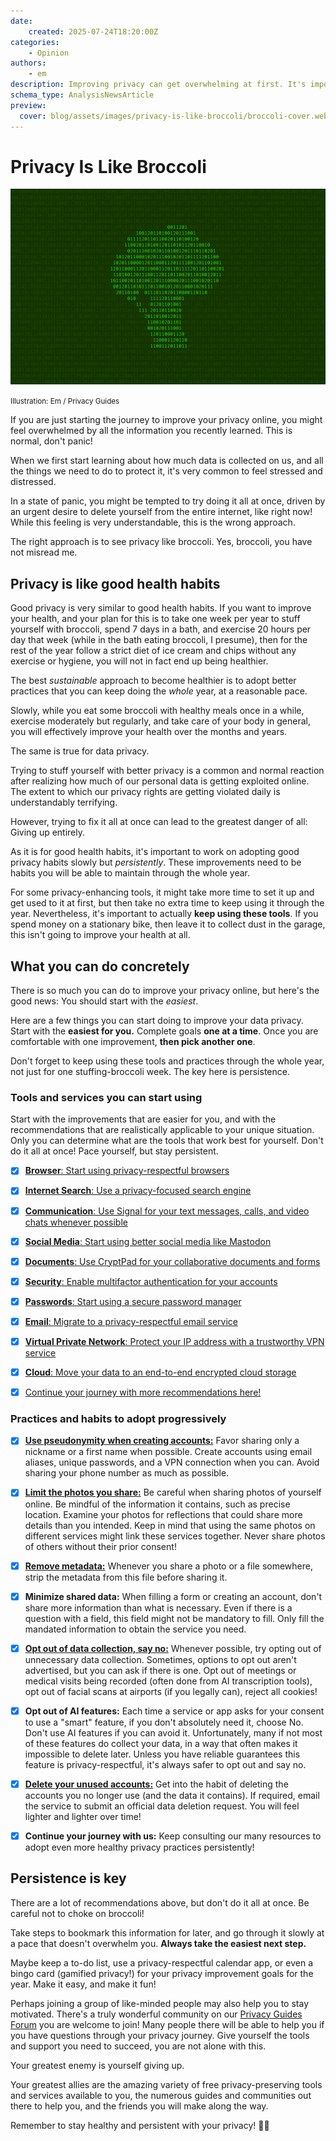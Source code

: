 ```yaml
---
date:
    created: 2025-07-24T18:20:00Z
categories:
    - Opinion
authors:
    - em
description: Improving privacy can get overwhelming at first. It's important to move one step at a time, but remain persistent. Good privacy is like good health habits.
schema_type: AnalysisNewsArticle
preview:
  cover: blog/assets/images/privacy-is-like-broccoli/broccoli-cover.webp
---
```


# Privacy Is Like Broccoli

![Background filled with numbers from 0 to 2, representing binary code separated by the character 2. Outlined in bright green color is the shape of a piece of broccoli.](../assets/images/privacy-is-like-broccoli/broccoli-cover.webp)

<small aria-hidden="true">Illustration: Em / Privacy Guides</small>

If you are just starting the journey to improve your privacy online, you might feel overwhelmed by all the information you recently learned. This is normal, don't panic!<!-- more -->

When we first start learning about how much data is collected on us, and all the things we need to do to protect it, it's very common to feel stressed and distressed.

In a state of panic, you might be tempted to try doing it all at once, driven by an urgent desire to delete yourself from the entire internet, like right now! While this feeling is very understandable, this is the wrong approach.

The right approach is to see privacy like broccoli. Yes, broccoli, you have not misread me.

## Privacy is like good health habits

Good privacy is very similar to good health habits. If you want to improve your health, and your plan for this is to take one week per year to stuff yourself with broccoli, spend 7 days in a bath, and exercise 20 hours per day that week (while in the bath eating broccoli, I presume), then for the rest of the year follow a strict diet of ice cream and chips without any exercise or hygiene, you will not in fact end up being healthier.

The best *sustainable* approach to become healthier is to adopt better practices that you can keep doing the *whole* year, at a reasonable pace.

Slowly, while you eat some broccoli with healthy meals once in a while, exercise moderately but regularly, and take care of your body in general, you will effectively improve your health over the months and years.

The same is true for data privacy.

Trying to stuff yourself with better privacy is a common and normal reaction after realizing how much of our personal data is getting exploited online. The extent to which our privacy rights are getting violated daily is understandably terrifying.

However, trying to fix it all at once can lead to the greatest danger of all: Giving up entirely.

As it is for good health habits, it's important to work on adopting good privacy habits slowly but *persistently*. These improvements need to be habits you will be able to maintain through the whole year.

For some privacy-enhancing tools, it might take more time to set it up and get used to it at first, but then take no extra time to keep using it through the year. Nevertheless, it's important to actually **keep using these tools**. If you spend money on a stationary bike, then leave it to collect dust in the garage, this isn't going to improve your health at all.

## What you can do concretely

There is so much you can do to improve your privacy online, but here's the good news: You should start with the *easiest*.

Here are a few things you can start doing to improve your data privacy. Start with the **easiest for you.** Complete goals **one at a time**. Once you are comfortable with one improvement, **then pick another one**.

Don't forget to keep using these tools and practices through the whole year, not just for one stuffing-broccoli week. The key here is persistence.

### Tools and services you can start using

Start with the improvements that are easier for you, and with the recommendations that are realistically applicable to your unique situation. Only you can determine what are the tools that work best for yourself. Don't do it all at once! Pace yourself, but stay persistent.

- [x] [**Browser**: Start using privacy-respectful browsers](https://www.privacyguides.org/en/desktop-browsers/)

- [x] [**Internet Search**: Use a privacy-focused search engine](https://www.privacyguides.org/en/search-engines/)

- [x] [**Communication**: Use Signal for your text messages, calls, and video chats whenever possible](https://www.privacyguides.org/en/real-time-communication/#signal)

- [x] [**Social Media**: Start using better social media like Mastodon](https://www.privacyguides.org/en/social-networks/)

- [x] [**Documents**: Use CryptPad for your collaborative documents and forms](cryptpad-review.md)

- [x] [**Security**: Enable multifactor authentication for your accounts](https://www.privacyguides.org/en/multi-factor-authentication/)

- [x] [**Passwords**: Start using a secure password manager](https://www.privacyguides.org/en/passwords/)

- [x] [**Email**: Migrate to a privacy-respectful email service](https://www.privacyguides.org/en/email/)

- [x] [**Virtual Private Network**: Protect your IP address with a trustworthy VPN service](https://www.privacyguides.org/en/vpn/)

- [x] [**Cloud**: Move your data to an end-to-end encrypted cloud storage](https://www.privacyguides.org/en/cloud/)

- [x] [Continue your journey with more recommendations here!](https://www.privacyguides.org/en/tools/)

### Practices and habits to adopt progressively

- [x] [**Use pseudonymity when creating accounts:**](stay-safe-but-stay-connected.md/#pseudonymity) Favor sharing only a nickname or a first name when possible. Create accounts using email aliases, unique passwords, and a VPN connection when you can. Avoid sharing your phone number as much as possible.

- [x] [**Limit the photos you share:**](stay-safe-but-stay-connected.md/#photo-sharing) Be careful when sharing photos of yourself online. Be mindful of the information it contains, such as precise location. Examine your photos for reflections that could share more details than you intended. Keep in mind that using the same photos on different services might link these services together. Never share photos of others without their prior consent!

- [x] [**Remove metadata:**](stay-safe-but-stay-connected.md/#file-metadata) Whenever you share a photo or a file somewhere, strip the metadata from this file before sharing it.

- [x] **Minimize shared data:** When filling a form or creating an account, don't share more information than what is necessary. Even if there is a question with a field, this field might not be mandatory to fill. Only fill the mandated information to obtain the service you need.

- [x] [**Opt out of data collection, say no:**](you-can-say-no.md) Whenever possible, try opting out of unnecessary data collection. Sometimes, options to opt out aren't advertised, but you can ask if there is one. Opt out of meetings or medical visits being recorded (often done from AI transcription tools), opt out of facial scans at airports (if you legally can), reject all cookies!

- [x] **Opt out of AI features:** Each time a service or app asks for your consent to use a "smart" feature, if you don't absolutely need it, choose No. Don't use AI features if you can avoid it. Unfortunately, many if not most of these features do collect your data, in a way that often makes it impossible to delete later. Unless you have reliable guarantees this feature is privacy-respectful, it's always safer to opt out and say no.

- [x] [**Delete your unused accounts:**](https://www.privacyguides.org/en/basics/account-deletion/) Get into the habit of deleting the accounts you no longer use (and the data it contains). If required, email the service to submit an official data deletion request. You will feel lighter and lighter over time!

- [x] **Continue your journey with us:** Keep consulting our many resources to adopt even more healthy privacy practices persistently!

## Persistence is key

There are a lot of recommendations above, but don't do it all at once. Be careful not to choke on broccoli!

Take steps to bookmark this information for later, and go through it slowly at a pace that doesn't overwhelm you. **Always take the easiest next step.**

Maybe keep a to-do list, use a privacy-respectful calendar app, or even a bingo card (gamified privacy!) for your privacy improvement goals for the year. Make it easy, and make it fun!

Perhaps joining a group of like-minded people may also help you to stay motivated. There's a truly wonderful community on our [Privacy Guides Forum](https://discuss.privacyguides.net/) you are welcome to join! Many people there will be able to help you if you have questions through your privacy journey. Give yourself the tools and support you need to succeed, you are not alone with this.

Your greatest enemy is yourself giving up.

Your greatest allies are the amazing variety of free privacy-preserving tools and services available to you, the numerous guides and communities out there to help you, and the friends you will make along the way.

Remember to stay healthy and persistent with your privacy! 🥦✨
